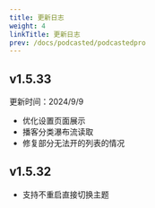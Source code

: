 ```yaml
---
title: 更新日志
weight: 4
linkTitle: 更新日志
prev: /docs/podcasted/podcastedpro
---
```


## v1.5.33

更新时间：2024/9/9

- 优化设置页面展示
- 播客分类瀑布流读取
- 修复部分无法开的列表的情况

## v1.5.32

- 支持不重启直接切换主题
